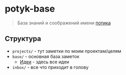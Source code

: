 # potyk-base

> База знаний и соображений имени [потика](https://t.me/potykion)

## Структура

- `projects/` - тут заметки по моим проектам/целям
- `base/` - основная база заметок
	- [Идеи](base/Идеи.md) - здесь все идеи
-  `inbox/` - все что приходит в голову